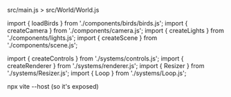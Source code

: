 src/main.js > src/World/World.js

import { loadBirds } from './components/birds/birds.js';
import { createCamera } from './components/camera.js';
import { createLights } from './components/lights.js';
import { createScene } from './components/scene.js';

import { createControls } from './systems/controls.js';
import { createRenderer } from './systems/renderer.js';
import { Resizer } from './systems/Resizer.js';
import { Loop } from './systems/Loop.js';

npx vite --host (so it's exposed)